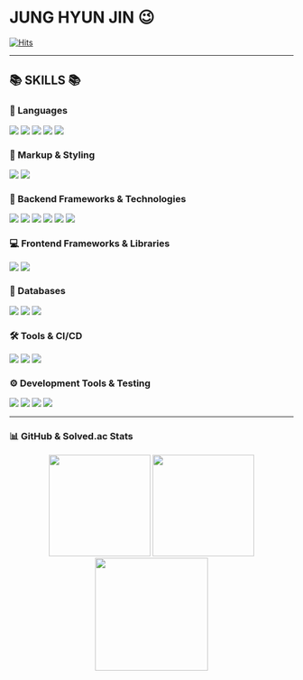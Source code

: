 # JUNG HYUN JIN 😉
[![Hits](https://hits.seeyoufarm.com/api/count/incr/badge.svg?url=https%3A%2F%2Fgithub.com%2Fnijnuyhj%2Fhit-counter&count_bg=%2379C83D&title_bg=%23555555&icon=&icon_color=%23E7E7E7&title=hits&edge_flat=false)](https://hits.seeyoufarm.com)

---


## 📚 SKILLS 📚

### 📝 Languages
<img src="https://img.shields.io/badge/Java-ED8B00?style=for-the-badge&logo=openjdk&logoColor=white"> <img src="https://img.shields.io/badge/JavaScript-F7DF1E?style=for-the-badge&logo=JavaScript&logoColor=black"> <img src="https://img.shields.io/badge/C-00599C?style=for-the-badge&logo=c&logoColor=white"> <img src="https://img.shields.io/badge/C%2B%2B-00599C?style=for-the-badge&logo=c%2B%2B&logoColor=white"> <img src="https://img.shields.io/badge/C%23-239120?style=for-the-badge&logo=c-sharp&logoColor=white">

### 🎨 Markup & Styling
<img src="https://img.shields.io/badge/HTML5-E34F26?style=for-the-badge&logo=html5&logoColor=white"> <img src="https://img.shields.io/badge/CSS3-1572B6?style=for-the-badge&logo=css3&logoColor=white">

### 🌿 Backend Frameworks & Technologies
<img src="https://img.shields.io/badge/Spring-6DB33F?style=for-the-badge&logo=spring&logoColor=white"> <img src="https://img.shields.io/badge/Spring%20Boot-6DB33F?style=for-the-badge&logo=Spring%20Boot&logoColor=black"> <img src="https://img.shields.io/badge/Servlet-6DB33F?style=for-the-badge&logo=java&logoColor=white"> <img src="https://img.shields.io/badge/JSP-6DB33F?style=for-the-badge&logo=java&logoColor=white"> <img src="https://img.shields.io/badge/MyBatis-E34F26?style=for-the-badge&logo=mybatis&logoColor=white"> <img src="https://img.shields.io/badge/Express.js-404D59?style=for-the-badge">

### 💻 Frontend Frameworks & Libraries
<img src="https://img.shields.io/badge/React-61DAFB?style=for-the-badge&logo=react&logoColor=black"> <img src="https://img.shields.io/badge/jQuery-0769AD?style=for-the-badge&logo=jquery&logoColor=white">

### 💾 Databases
<img src="https://img.shields.io/badge/MySQL-00000F?style=for-the-badge&logo=mysql&logoColor=white"> <img src="https://img.shields.io/badge/MongoDB-4EA94B?style=for-the-badge&logo=mongodb&logoColor=white"> <img src="https://img.shields.io/badge/Oracle-F80000?style=for-the-badge&logo=oracle&logoColor=white">

### 🛠️ Tools & CI/CD
<img src="https://img.shields.io/badge/Docker-2496ED?style=for-the-badge&logo=docker&logoColor=white"> <img src="https://img.shields.io/badge/Node.js-43853D?style=for-the-badge&logo=node.js&logoColor=white"> <img src="https://img.shields.io/badge/GitHub%20Actions-181717?style=for-the-badge&logo=githubactions&logoColor=white">

### ⚙️ Development Tools & Testing
<img src="https://img.shields.io/badge/GitHub-181717?style=for-the-badge&logo=github&logoColor=white"> <img src="https://img.shields.io/badge/JUnit-25A162?style=for-the-badge&logo=junit&logoColor=white"> <img src="https://img.shields.io/badge/Spring%20Data%20JPA-6DB33F?style=for-the-badge&logo=spring&logoColor=black"> <img src="https://img.shields.io/badge/QueryDSL-323330?style=for-the-badge&logoColor=white">

---

### 📊 GitHub & Solved.ac Stats

<div align="center">
    <img src="https://github-readme-stats.vercel.app/api?username=nijnuyhj&show_icons=true&theme=dark" height="180">
    <img src="https://github-readme-stats.vercel.app/api/top-langs/?username=nijnuyhj&langs_count=10&layout=compact&theme=dark" height="180">
</div>

<div align="center">
    <img src="http://mazassumnida.wtf/api/v2/generate_badge?boj=hyunjin9603" height="200">
</div>
